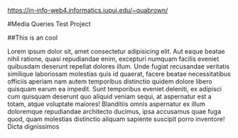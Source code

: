 https://in-info-web4.informatics.iupui.edu/~quabrown/

#Media Queries Test Project

##This is an cool

Lorem ipsum dolor sit, amet consectetur adipisicing elit. Aut eaque beatae nihil ratione, quasi
                repudiandae enim, excepturi numquam facilis eveniet quibusdam deserunt repellat dolores illum. Unde
                fugiat recusandae veritatis similique laboriosam molestias quis id quaerat, facere beatae necessitatibus
                officiis aperiam nam autem temporibus distinctio quidem dolore libero quisquam earum ea impedit. Sunt
                temporibus eveniet deleniti, ex adipisci cum quisquam deserunt quo aliquid veniam sequi, at aspernatur
                est a totam, atque voluptate maiores! Blanditiis omnis aspernatur ex illum doloremque repudiandae
                architecto ducimus, ipsa accusamus quae fuga quod, quam molestias distinctio aliquam sapiente suscipit
                porro inventore! Dicta dignissimos